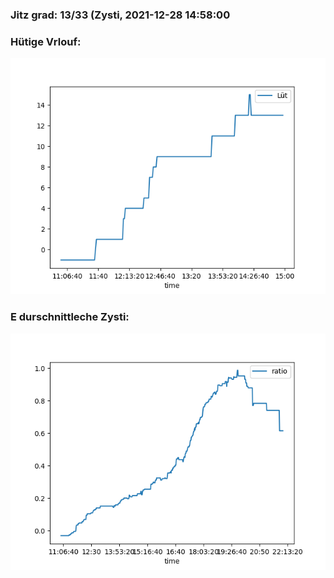### Jitz grad: 13/33 (Zysti, 2021-12-28 14:58:00

### Hütige Vrlouf:
![Graph](Today.png)

### E durschnittleche Zysti:
![Graph](Zysti.png)
